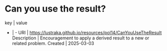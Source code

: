 # Can you use the result?

key | value
- | -
URI | https://lustraka.github.io/resources/pol14/CanYouUseTheResult
Description | Encouragement to apply a derived result to a new or related problem.
Created | 2025-03-03

